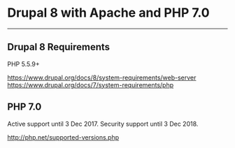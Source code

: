 # Drupal 8 with Apache and PHP 7.0
-------------------------------------------

## Drupal 8 Requirements

PHP 5.5.9+

https://www.drupal.org/docs/8/system-requirements/web-server
https://www.drupal.org/docs/7/system-requirements/php

## PHP 7.0

Active support until 3 Dec 2017.
Security support until 3 Dec 2018.

http://php.net/supported-versions.php

